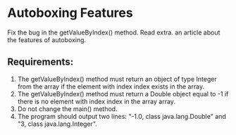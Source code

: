 # Autoboxing Features

Fix the bug in the getValueByIndex() method.
Read extra. an article about the features of autoboxing.


## Requirements:
1. The getValueByIndex() method must return an object of type Integer from the array if the element 
	with index index exists in the array.
2. The getValueByIndex() method must return a Double object equal to -1 if there is no element 
	with index index in the array array.
3. Do not change the main() method.
4. The program should output two lines: "-1.0, class java.lang.Double" and "3, class java.lang.Integer".